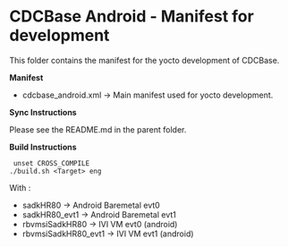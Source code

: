 CDCBase Android - Manifest for development
========================================

This folder contains the manifest for the yocto development of CDCBase.


**Manifest**

* cdcbase_android.xml &rarr; Main manifest used for yocto development.


**Sync Instructions**

Please see the README.md in the parent folder.


**Build Instructions**

     unset CROSS_COMPILE
    ./build.sh <Target> eng

With <Target>:

- sadkHR80 &rarr; Android Baremetal evt0
- sadkHR80_evt1 &rarr; Android Baremetal evt1
- rbvmsiSadkHR80 &rarr; IVI VM evt0 (android)
- rbvmsiSadkHR80_evt1 &rarr; IVI VM evt1 (android)
